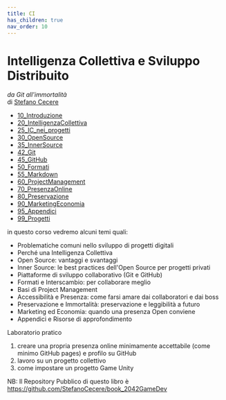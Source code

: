 ```yaml
---
title: CI
has_children: true
nav_order: 10
---
```


# Intelligenza Collettiva e Sviluppo Distribuito
*da Git all'immortalità*  
di [Stefano Cecere](https://github.com/StefanoCecere)

- [10_Introduzione](10_Introduzione.md)
- [20_IntelligenzaCollettiva](20_IntelligenzaCollettiva.md)
- [25_IC_nei_progetti](25_IC_nei_progetti.md)
- [30_OpenSource](30_OpenSource.md)
- [35_InnerSource](35_InnerSource.md)
- [42_Git](42_Git.md)
- [45_GitHub](45_GitHub.md)
- [50_Formati](50_Formati.md)
- [55_Markdown](55_Markdown.md)
- [60_ProjectManagement](60_ProjectManagement.md)
- [70_PresenzaOnline](70_PresenzaOnline.md)
- [80_Preservazione](80_Preservazione.md)
- [90_MarketingEconomia](90_MarketingEconomia.md)
- [95_Appendici](95_Appendici.md)
- [99_Progetti](99_Progetti.md)

in questo corso vedremo alcuni temi quali:
- Problematiche comuni nello sviluppo di progetti digitali
- Perché una Intelligenza Collettiva
- Open Source: vantaggi e svantaggi
- Inner Source: le best practices dell'Open Source per progetti privati
- Piattaforme di sviluppo collaborativo (Git e GitHub)
- Formati e Interscambio: per collaborare meglio
- Basi di Project Management
- Accessibilità e Presenza: come farsi amare dai collaboratori e dai boss
- Preservazione e Immortalità: preservazione e leggibilità a futuro
- Marketing ed Economia: quando una presenza Open conviene
- Appendici e Risorse di approfondimento

Laboratorio pratico
1. creare una propria presenza online minimamente accettabile (come minimo GitHub pages) e profilo su GitHub
2. lavoro su un progetto collettivo
3. come impostare un progetto Game Unity

NB: Il Repository Pubblico di questo libro è
<https://github.com/StefanoCecere/book_2042GameDev>
